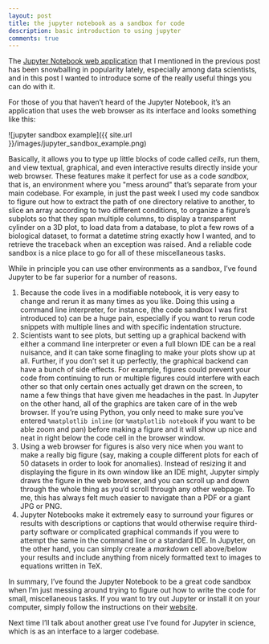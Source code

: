 ```yaml
---
layout: post
title: the jupyter notebook as a sandbox for code
description: basic introduction to using jupyter
comments: true
---
```


The [Jupyter Notebook web application](http://jupyter.org/) that I mentioned in the previous post has been snowballing in popularity lately, especially among data scientists, and in this post I wanted to introduce some of the really useful things you can do with it.

For those of you that haven’t heard of the Jupyter Notebook, it’s an application that uses the web browser as its interface and looks something like this:

![jupyter sandbox example]({{ site.url }}/images/jupyter_sandbox_example.png)

Basically, it allows you to type up little blocks of code called *cells*, run them, and view textual, graphical, and even interactive results directly inside your web browser. These features make it perfect for use as a code *sandbox*, that is, an environment where you "mess around" that’s separate from your main codebase. For example, in just the past week I used my code sandbox to figure out how to extract the path of one directory relative to another, to slice an array according to two different conditions, to organize a figure’s subplots so that they span multiple columns, to display a transparent cylinder on a 3D plot, to load data from a database, to plot a few rows of a biological dataset, to format a datetime string exactly how I wanted, and to retrieve the traceback when an exception was raised. And a reliable code sandbox is a nice place to go for all of these miscellaneous tasks.

While in principle you can use other environments as a sandbox, I’ve found Jupyter to be far superior for a number of reasons. 

1. Because the code lives in a modifiable notebook, it is very easy to change and rerun it as many times as you like. Doing this using a command line interpreter, for instance, (the code sandbox I was first introduced to) can be a huge pain, especially if you want to rerun code snippets with multiple lines and with specific indentation structure.
2. Scientists want to see plots, but setting up a graphical backend with either a command line interpreter or even a full blown IDE can be a real nuisance, and it can take some finagling to make your plots show up at all. Further, if you don’t set it up perfectly, the graphical backend can have a bunch of side effects. For example, figures could prevent your code from continuing to run or multiple figures could interfere with each other so that only certain ones actually get drawn on the screen, to name a few things that have given me headaches in the past. In Jupyter on the other hand, all of the graphics are taken care of in the web browser. If you’re using Python, you only need to make sure you’ve entered ```%matplotlib inline``` (or ```%matplotlib notebook``` if you want to be able zoom and pan) before making a figure and it will show up nice and neat in right below the code cell in the browser window. 
3. Using a web browser for figures is also very nice when you want to make a really big figure (say, making a couple different plots for each of 50 datasets in order to look for anomalies). Instead of resizing it and displaying the figure in its own window like an IDE might, Jupyter simply draws the figure in the web browser, and you can scroll up and down through the whole thing as you’d scroll through any other webpage. To me, this has always felt much easier to navigate than a PDF or a giant JPG or PNG.
4. Jupyter Notebooks make it extremely easy to surround your figures or results with descriptions or captions that would otherwise require third-party software or complicated graphical commands if you were to attempt the same in the command line or a standard IDE. In Jupyter, on the other hand, you can simply create a *markdown* cell above/below your results and include anything from nicely formatted text to images to equations written in TeX.

In summary, I’ve found the Jupyter Notebook to be a great code sandbox when I’m just messing around trying to figure out how to write the code for small, miscellaneous tasks. If you want to try out Jupyter or install it on your computer, simply follow the instructions on their [website](http://jupyter.org).

Next time I’ll talk about another great use I’ve found for Jupyter in science, which is as an interface to a larger codebase.

